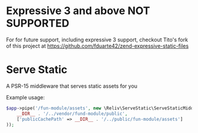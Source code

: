 # Expressive 3 and above NOT SUPPORTED
For for future support, including expressive 3 support, checkout Tito's fork of this project at https://github.com/fduarte42/zend-expressive-static-files

# Serve Static
A PSR-15 middleware that serves static assets for you

Example usage:
```php
$app->pipe('/fun-module/assets', new \Reliv\ServeStatic\ServeStaticMiddleware(
    __DIR__ . '/../vendor/fund-module/public',
    ['publicCachePath' => __DIR__ . '/../public/fun-module/assets']
));
```
